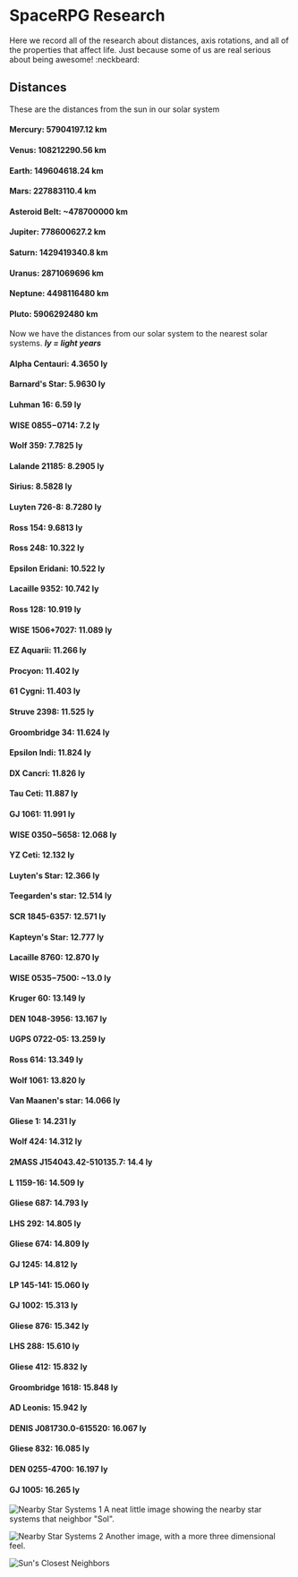 # SpaceRPG Research

Here we record all of the research about distances, axis rotations, and all of the properties that affect life. Just because some of us are real serious about being awesome! :neckbeard:

## Distances

These are the distances from the sun in our solar system

#### Mercury: 57904197.12 km
#### Venus: 108212290.56 km
#### Earth: 149604618.24 km
#### Mars: 227883110.4 km
#### Asteroid Belt: ~478700000 km
#### Jupiter: 778600627.2 km
#### Saturn: 1429419340.8 km
#### Uranus: 2871069696 km
#### Neptune: 4498116480 km
#### Pluto: 5906292480 km

Now we have the distances from our solar system to the nearest solar systems.
***ly = light years***

#### Alpha Centauri: 4.3650 ly
#### Barnard's Star: 5.9630 ly
#### Luhman 16: 6.59 ly
#### WISE 0855−0714: 7.2 ly
#### Wolf 359: 7.7825 ly
#### Lalande 21185: 8.2905 ly
#### Sirius: 8.5828 ly
#### Luyten 726-8: 8.7280 ly
#### Ross 154: 9.6813 ly
#### Ross 248: 10.322 ly
#### Epsilon Eridani: 10.522 ly
#### Lacaille 9352: 10.742 ly
#### Ross 128: 10.919 ly
#### WISE 1506+7027: 11.089 ly
#### EZ Aquarii: 11.266 ly
#### Procyon: 11.402 ly
#### 61 Cygni: 11.403 ly
#### Struve 2398: 11.525 ly
#### Groombridge 34: 11.624 ly
#### Epsilon Indi: 11.824 ly
#### DX Cancri: 11.826 ly
#### Tau Ceti: 11.887 ly
#### GJ 1061: 11.991 ly
#### WISE 0350−5658: 12.068 ly
#### YZ Ceti: 12.132 ly
#### Luyten's Star: 12.366 ly
#### Teegarden's star: 12.514 ly
#### SCR 1845-6357: 12.571 ly
#### Kapteyn's Star: 12.777 ly
#### Lacaille 8760: 12.870 ly
#### WISE 0535−7500: ~13.0 ly
#### Kruger 60: 13.149 ly
#### DEN 1048-3956: 13.167 ly
#### UGPS 0722-05: 13.259 ly
#### Ross 614: 13.349 ly
#### Wolf 1061: 13.820 ly
#### Van Maanen's star: 14.066 ly
#### Gliese 1: 14.231 ly
#### Wolf 424: 14.312 ly
#### 2MASS J154043.42-510135.7: 14.4 ly
#### L 1159-16: 14.509 ly
#### Gliese 687: 14.793 ly
#### LHS 292: 14.805 ly
#### Gliese 674: 14.809 ly
#### GJ 1245: 14.812 ly
#### LP 145-141: 15.060 ly
#### GJ 1002: 15.313 ly
#### Gliese 876: 15.342 ly
#### LHS 288: 15.610 ly
#### Gliese 412: 15.832 ly
#### Groombridge 1618: 15.848 ly
#### AD Leonis: 15.942 ly
#### DENIS J081730.0-615520: 16.067 ly
#### Gliese 832: 16.085 ly
#### DEN 0255-4700: 16.197 ly
#### GJ 1005: 16.265 ly
![Nearby Star Systems 1](https://upload.wikimedia.org/wikipedia/commons/thumb/f/ff/Nearby_Stars_%2814ly_Radius%29.svg/600px-Nearby_Stars_%2814ly_Radius%29.svg.png)
A neat little image showing the nearby star systems that neighbor "Sol".

![Nearby Star Systems 2](https://upload.wikimedia.org/wikipedia/commons/thumb/f/fb/Nearest_stars_red-green.png/600px-Nearest_stars_red-green.png)
Another image, with a more three dimensional feel.

![Sun's Closest Neighbors](https://upload.wikimedia.org/wikipedia/commons/thumb/8/88/PIA18003-NASA-WISE-StarsNearSun-20140425-2.png/400px-PIA18003-NASA-WISE-StarsNearSun-20140425-2.png)
